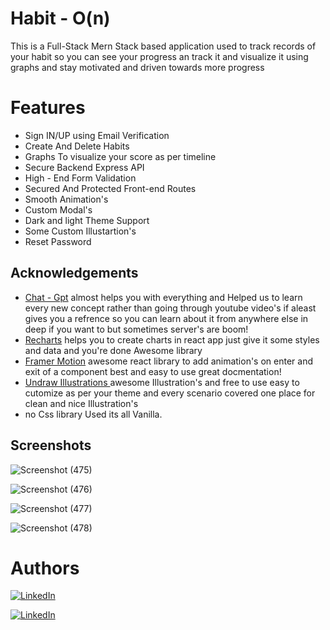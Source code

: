 
# Habit - O(n)

This is a Full-Stack Mern Stack based application used to track records of your habit so you can see your progress an track it and visualize it using graphs and stay motivated and driven towards more progress 

# Features 
- Sign IN/UP using Email Verification
- Create And Delete Habits
- Graphs To visualize your score as per timeline
- Secure Backend Express API
- High - End Form Validation 
- Secured And Protected Front-end Routes 
- Smooth Animation's 
- Custom Modal's 
- Dark and light Theme Support 
- Some Custom Illustartion's 
- Reset Password

## Acknowledgements

 - [Chat - Gpt](https://chat.openai.com/) almost helps you with everything and Helped us to learn every new concept rather than going through youtube video's if aleast gives you  a refrence so you can learn about it from anywhere else in deep if you want to but sometimes server's are boom!
 - [Recharts](https://recharts.org/) helps you to create charts in react app just give it some styles and data and you're done Awesome library 
 - [Framer Motion](https://www.framer.com/motion/)  awesome react library to add animation's on enter and exit of a component best and easy to use great docmentation! 
 - [Undraw Illustrations ](https://undraw.co/) awesome Illustration's and free to use easy to cutomize as per your theme and every scenario covered one place for clean and nice Illustration's 
 - no Css library Used its all Vanilla.

## Screenshots

![Screenshot (475)](https://user-images.githubusercontent.com/95131664/221404308-834f0eff-c817-42c8-b939-4aec44c23e2f.png)

![Screenshot (476)](https://user-images.githubusercontent.com/95131664/221404311-0c02b7fa-0e99-47d9-8e8e-707e4382f979.png)

![Screenshot (477)](https://user-images.githubusercontent.com/95131664/221404315-6c1dd94a-70d8-4a46-9af9-a7745935e2c2.png)

![Screenshot (478)](https://user-images.githubusercontent.com/95131664/221404319-ca62b7c1-3a1a-41b2-9a7b-1eb64f5eae01.png)

# Authors
[![LinkedIn ](https://img.shields.io/badge/Gurjass's-%230077B5.svg?style=for-the-badge&logo=linkedin&logoColor=white)](https://www.linkedin.com/in/gurjaspreet-singh-08995721a/)

[![LinkedIn ](https://img.shields.io/badge/sahil's-%230077B5.svg?style=for-the-badge&logo=linkedin&logoColor=white)](https://www.linkedin.com/in/sahil-saharn/)

